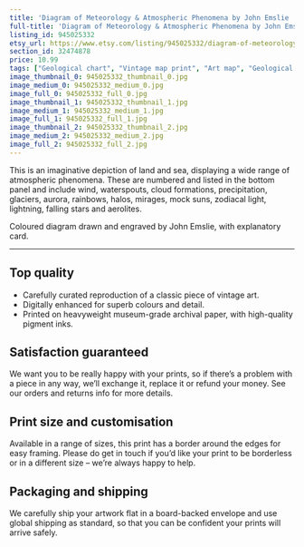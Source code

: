 ```yaml
---
title: 'Diagram of Meteorology & Atmospheric Phenomena by John Emslie '
full-title: 'Diagram of Meteorology & Atmospheric Phenomena by John Emslie | Scientific geographical map | Vintage wall art | Educational print'
listing_id: 945025332
etsy_url: https://www.etsy.com/listing/945025332/diagram-of-meteorology-atmospheric?utm_source=site&utm_medium=api&utm_campaign=api
section_id: 32474878
price: 10.99
tags: ["Geological chart", "Vintage map print", "Art map", "Geological wall art", "Science gift", "Natural history", "Scientific wall art", "Geology gift", "Old map print", "Scientific drawing", "Mountains", "John Emslie", "Meteorology"]
image_thumbnail_0: 945025332_thumbnail_0.jpg
image_medium_0: 945025332_medium_0.jpg
image_full_0: 945025332_full_0.jpg
image_thumbnail_1: 945025332_thumbnail_1.jpg
image_medium_1: 945025332_medium_1.jpg
image_full_1: 945025332_full_1.jpg
image_thumbnail_2: 945025332_thumbnail_2.jpg
image_medium_2: 945025332_medium_2.jpg
image_full_2: 945025332_full_2.jpg
---
```

This is an imaginative depiction of land and sea, displaying a wide range of atmospheric phenomena. These are numbered and listed in the bottom panel and include wind, waterspouts, cloud formations, precipitation, glaciers, aurora, rainbows, halos, mirages, mock suns, zodiacal light, lightning, falling stars and aerolites. 

Coloured diagram drawn and engraved by John Emslie, with explanatory card.

---

## Top quality

* Carefully curated reproduction of a classic piece of vintage art.
* Digitally enhanced for superb colours and detail.
* Printed on heavyweight museum-grade archival paper, with high-quality pigment inks.

## Satisfaction guaranteed

We want you to be really happy with your prints, so if there’s a problem with a piece in any way, we’ll exchange it, replace it or refund your money. See our orders and returns info for more details. 

## Print size and customisation

Available in a range of sizes, this print has a border around the edges for easy framing. Please do get in touch if you’d like your print to be borderless or in a different size – we’re always happy to help.

## Packaging and shipping

We carefully ship your artwork flat in a board-backed envelope and use global shipping as standard, so that you can be confident your prints will arrive safely.
